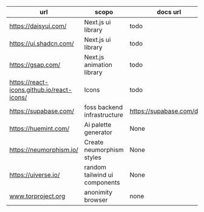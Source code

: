 | url | scopo | docs url |
|-----|-------|----------|
| https://daisyui.com/ | Next.js ui library | todo |
| https://ui.shadcn.com/ | Next.js ui library | todo |
| https://gsap.com/ | Next.js animation library | todo |
| https://react-icons.github.io/react-icons/ | Icons | todo |
| https://supabase.com/ | foss backend infrastructure | https://supabase.com/docs |
| https://huemint.com/ | Ai palette generator | None |
| https://neumorphism.io/ | Create neumorphism styles | None |
| https://uiverse.io/ | random tailwind ui components | None |
| www.torproject.org | anonimity browser | none |